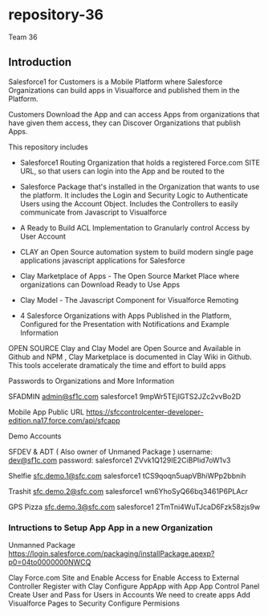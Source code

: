repository-36
=============

Team 36

## Introduction
Salesforce1 for Customers is a Mobile Platform where Salesforce Organizations can build apps in Visualforce and published them in the Platform.

Customers Download the App and can access Apps from organizations that have given them access, they can Discover Organizations that publish Apps.

This repository includes

* Salesforce1 Routing Organization that holds a registered Force.com SITE URL, so that users can login into the App and be routed to the 

* Salesforce Package that's installed in the Organization that wants to use the platform. It includes the Login and Security Logic to Authenticate Users using the Account Object. Includes the Controllers to easily communicate from Javascript to Visualforce

* A Ready to Build ACL Implementation to Granularly control Access by User Account

* CLAY an Open Source automation system to build modern single page applications javascript applications for Salesforce

* Clay Marketplace of Apps - The Open Source Market Place where organizations can Download Ready to Use Apps

* Clay Model - The Javascript Component for Visualforce Remoting

* 4 Salesforce Organizations with Apps Published in the Platform, Configured for the Presentation with Notifications and Example Information

OPEN SOURCE
Clay and Clay Model are Open Source and Available in Github and NPM , Clay Marketplace is documented in Clay Wiki in Github. This tools accelerate dramaticaly the time and effort to build apps

Passwords to Organizations and More Information


SFADMIN
admin@sf1c.com
salesforce1
9mpWr5TEjIGTS2JZc2vvBo2D


Mobile App Public URL
https://sfccontrolcenter-developer-edition.na17.force.com/api/sfcapp

Demo Accounts

SFDEV & ADT ( Also owner of Unmaned Package )
username: dev@sf1c.com
password: salesforce1
ZVvk1Q129IE2CiBPlid7oW1v3

Shelfie
sfc.demo.1@sfc.com
salesforce1
tCS9qoqn5uapVBhiWPp2bbnih

Trashit
sfc.demo.2@sfc.com
salesforce1
wn6YhoSyQ66bq3461P6PLAcr

GPS Pizza
sfc.demo.3@sfc.com
salesforce1
2TmTni4WuTJcaD6Fzk58zjs9w


### Intructions to Setup App App in a new Organization


Unmanned Package
https://login.salesforce.com/packaging/installPackage.apexp?p0=04to0000000NWCQ

Clay Force.com Site and Enable Access for 
Enable Access to External Controller
Register with Clay
Configure AppApp with App App Control Panel
Create User and Pass for Users in Accounts
We need to create apps
Add Visualforce Pages to Security
Configure Permisions



